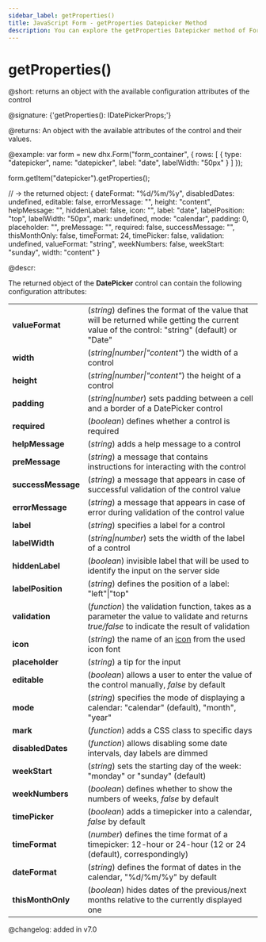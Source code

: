 ```yaml
---
sidebar_label: getProperties()
title: JavaScript Form - getProperties Datepicker Method 
description: You can explore the getProperties Datepicker method of Form in the documentation of the DHTMLX JavaScript UI library. Browse developer guides and API reference, try out code examples and live demos, and download a free 30-day evaluation version of DHTMLX Suite 7.
---
```


# getProperties()

@short: returns an object with the available configuration attributes of the control

@signature: {'getProperties(): IDatePickerProps;'}

@returns:
An object with the available attributes of the control and their values.

@example:
var form = new dhx.Form("form_container", {
    rows: [
        {
            type: "datepicker",
            name: "datepicker",
            label: "date",
            labelWidth: "50px"
        }
    ]
});

form.getItem("datepicker").getProperties();

// -> the returned object:
{
	dateFormat: "%d/%m/%y",
	disabledDates: undefined,
	editable: false,
	errorMessage: "",
	height: "content",
	helpMessage: "",
	hiddenLabel: false,
	icon: "",
	label: "date",
	labelPosition: "top",
	labelWidth: "50px",
	mark: undefined,
	mode: "calendar",
	padding: 0,
	placeholder: "",
	preMessage: "",
	required: false,
	successMessage: "",
	thisMonthOnly: false,
	timeFormat: 24,
	timePicker: false,
	validation: undefined,
	valueFormat: "string",
	weekNumbers: false,
	weekStart: "sunday",
	width: "content"
}


@descr:

The returned object of the **DatePicker** control can contain the following configuration attributes:

<table>
	<tbody>
    <tr>
			<td><b>valueFormat</b></td>
			<td>(<i>string</i>) defines the format of the value that will be returned while getting the current value of the control: "string" (default) or "Date"</td>
		</tr>
    <tr>
			<td><b>width</b></td>
			<td>(<i>string|number|"content"</i>) the width of a control </td>
		</tr>
		<tr>
			<td><b>height</b></td>
			<td>(<i>string|number|"content"</i>) the height of a control </td>
		</tr>
         <tr>
			<td><b>padding</b></td>
			<td>(<i>string|number</i>) sets padding between a cell and a border of a DatePicker control</td>
		</tr>
    <tr>
			<td><b>required</b></td>
			<td>(<i>boolean</i>) defines whether a control is required </td>
		</tr>
    <tr>
			<td><b>helpMessage</b></td>
			<td>(<i>string</i>) adds a help message to a control</td>
		</tr>
		<tr>
			<td><b>preMessage</b></td>
			<td>(<i>string</i>) a message that contains instructions for interacting with the control</td>
		</tr>
		<tr>
			<td><b>successMessage</b></td>
			<td>(<i>string</i>) a message that appears in case of successful validation of the control value</td>
		</tr>
		<tr>
			<td><b>errorMessage</b></td>
			<td>(<i>string</i>) a message that appears in case of error during validation of the control value</td>
		</tr>
    <tr>
			<td><b>label</b></td>
			<td>(<i>string</i>) specifies a label for a control</td>
		</tr>
    <tr>
			<td><b>labelWidth</b></td>
			<td>(<i>string|number</i>) sets the width of the label of a control</td>
		</tr>
    <tr>
			<td><b>hiddenLabel</b></td>
			<td>(<i>boolean</i>) invisible label that will be used to identify the input on the server side</td>
		</tr>
		<tr>
			<td><b>labelPosition</b></td>
			<td>(<i>string</i>) defines the position of a label: "left"|"top"</td>
		</tr>
		<tr>
			<td><b>validation</b></td>
			<td>(<i>function</i>) the validation function, takes as a parameter the value to validate and returns <i>true/false</i> to indicate the result of validation</td>
		</tr>
		<tr>
			<td><b>icon</b></td>
			<td>(<i>string</i>) the name of an <a href="../../../helpers/icon">icon</a> from the used icon font</td>
		</tr>
    <tr>
			<td><b>placeholder</b></td>
			<td>(<i>string</i>) a tip for the input </td>
		</tr>
    <tr>
			<td><b>editable</b></td>
			<td>(<i>boolean</i>) allows a user to enter the value of the control manually, <i>false</i> by default </td>
		</tr>
    <tr>
			<td><b>mode</b></td>
			<td>(<i>string</i>) specifies the mode of displaying a calendar: "calendar" (default), "month", "year" </td>
		</tr>
    <tr>
			<td><b>mark</b></td>
			<td>(<i>function</i>) adds a CSS class to specific days </td>
		</tr>
    <tr>
			<td><b>disabledDates</b></td>
			<td>(<i>function</i>) allows disabling some date intervals, day labels are dimmed </td>
		</tr>
    <tr>
			<td><b>weekStart</b></td>
			<td>(<i>string</i>) sets the starting day of the week: "monday" or "sunday" (default) </td>
		</tr>
    <tr>
			<td><b>weekNumbers</b></td>
			<td>(<i>boolean</i>) defines whether to show the numbers of weeks, <i>false</i> by default</td>
		</tr>
    <tr>
			<td><b>timePicker</b></td>
			<td>(<i>boolean</i>) adds a timepicker into a calendar, <i>false</i> by default</td>
		</tr>
    <tr>
			<td><b>timeFormat</b></td>
			<td>(<i>number</i>) defines the time format of a timepicker: 12-hour or 24-hour (12 or 24 (default), correspondingly)</td>
		</tr>
    <tr>
			<td><b>dateFormat</b></td>
			<td>(<i>string</i>) defines the format of dates in the calendar, "%d/%m/%y" by default</td>
		</tr>
    <tr>
			<td><b>thisMonthOnly</b></td>
			<td>(<i>boolean</i>) hides dates of the previous/next months relative to the currently displayed one</td>
		</tr>
    </tbody>
</table>

@changelog: added in v7.0

